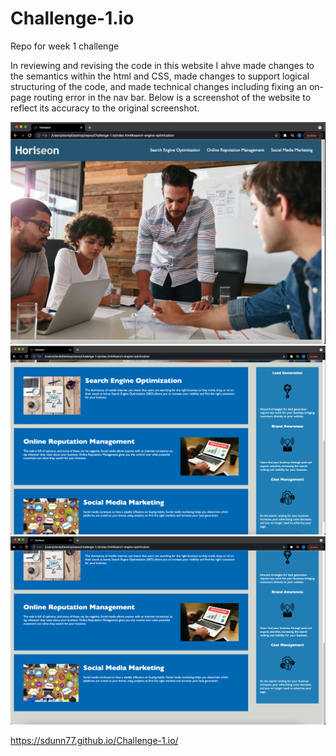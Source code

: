 # Challenge-1.io
Repo for week 1 challenge


In reviewing and revising the code in this website I ahve made changes to the semantics within the html and CSS, made changes to support logical structuring of the code, and made technical changes including fixing an on-page routing error in the nav bar. Below is a screenshot of the website to reflect its accuracy to the original screenshot.

![Screenshot](./assets/images/screenshot-1.png)
![Screenshot](./assets/images/screenshot-2.png)
![Screenshot](./assets/images/screenshot-3.png)

https://sdunn77.github.io/Challenge-1.io/
